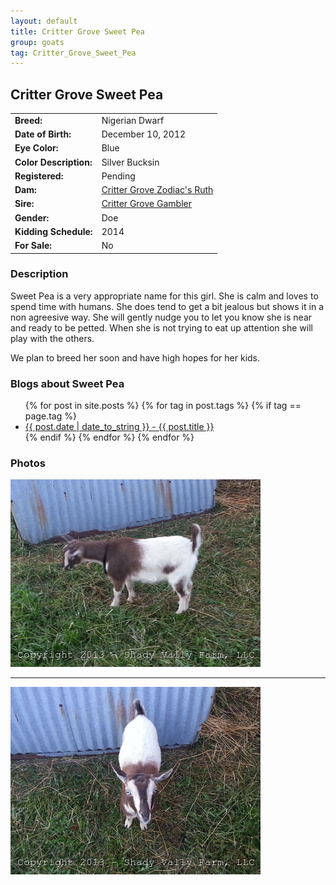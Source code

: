 ```yaml
---
layout: default
title: Critter Grove Sweet Pea
group: goats
tag: Critter_Grove_Sweet_Pea
---
```


## Critter Grove Sweet Pea
| | |
|:---|:---
|**Breed:**|Nigerian Dwarf
|**Date of Birth:**|December 10, 2012
|**Eye Color:**|Blue
|**Color Description:**|Silver Bucksin
|**Registered:**|Pending
|**Dam:**|[Critter Grove Zodiac's Ruth](http://www.crittergroveranch.com/does.html)
|**Sire:**|[Critter Grove Gambler](http://www.crittergroveranch.com/bucks.html)
|**Gender:**|Doe
|**Kidding Schedule:**|2014
|**For Sale:**|No

### Description

Sweet Pea is a very appropriate name for this girl. She is calm and loves to
spend time with humans. She does tend to get a bit jealous but shows it in
a non agreesive way. She will gently nudge you to let you know she is near
and ready to be petted.  When she is not trying to eat up attention she will
play with the others. 

We plan to breed her soon and have high hopes for her kids.

### Blogs about Sweet Pea

<ul>
  {% for post in site.posts %}
    {% for tag in post.tags %}
      {% if tag == page.tag %}
        <li><a href="{{ post.url }}">{{ post.date | date_to_string }} - {{ post.title }}</a></li>
      {% endif %}
    {% endfor %}
  {% endfor %}
</ul>

### Photos

<img src="/images/goats/Critter_Grove_Sweet_Pea/Critter_Grove_Sweet_Pea_1.jpg" alt="Image of Critter Grove Sweet Pea" class="pic"/>
<hr>
<img src="/images/goats/Critter_Grove_Sweet_Pea/Critter_Grove_Sweet_Pea_0.jpg" alt="Image of Critter Grove Sweet Pea" class="pic"/>

